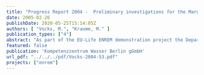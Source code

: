 ```yaml
---
title: "Progress Report 2004 -  Preliminary investigations for the Margaretenhöhe MBR demonstration plant"
date: 2005-02-26
publishDate: 2020-05-25T15:14:05Z
authors: [ "Vocks, M.", "Kraume, M." ]
publication_types: ["4"]
abstract: "As part of the EU-Life ENREM demonstration project the Department of Chemical Engineering, TU Berlin, was appointed to conduct the preliminary pilot trials in a representative site for verification of basic process designs and operation criteria of the full-scale MBR demonstration plant. In addition to conception and construction of the pilot plant, this investigation consists of two successive trial phases with distinct operation conditions: the first one being dedicated to the assessment of the “irregular sludge wastage strategy” (the biomass is accumulating in the reactor, which is partly emptied when the sludge concentration reaches a given value), and the second one being planned to verify normal operation conditions with daily sludge wastage. This progress report describes implementation and results of the first phase, for which a pilot plant of 140L was operated over 6 months with waste water of a decentralized area. The influent contained high concentrations of nitrogen (100-200 mg/L), phosphorus (10- 20 mg/l) and COD (1000-2000 mg/L). Also surprising were the high VFA concentrations (100-300 mg/L) which ensured a good EBPR process.  The COD and also the enhanced biological phosphorus removal (EBPR) were not impacted by the irregular sludge wastage. COD effluent concentrations were around 50 mg/L and TP effluent was 0.1 to 0.3 mg/L.  The high nitrogen influent concentrations were problematic. Due to changing TS concentrations and changing nitrification rates TN effluent was 10 to 30 mg/L with a NH4-N content of 0 to 20 mg/L. Denitrification rates were measured between 1 and 3 mgN/gVS h and were depending on TS concentration, with higher rates at lower TS concentrations. Polysaccharide concentrations in the sludge water phase were higher with low TS concentrations and low oxygen concentrations. Higher PS values led to faster fouling. Results of the trials suggest that the oxygen concentration should be kept above 2mg/L to ensure both sufficient nitrification and lower fouling. Since also high TS concentrations are needed to ensure complete nutrients removal the optimum TS range is relatively small and it must be concluded that the irregular sludge wastage strategy was not beneficial in this case and the demonstration plant should be run with regular sludge removal."
featured: false
publication: 'Kompetenzzentrum Wasser Berlin gGmbH'
url_pdf: "../../../pdf/Vocks-2004-53.pdf"
projects: ["enrem"]
---
```


